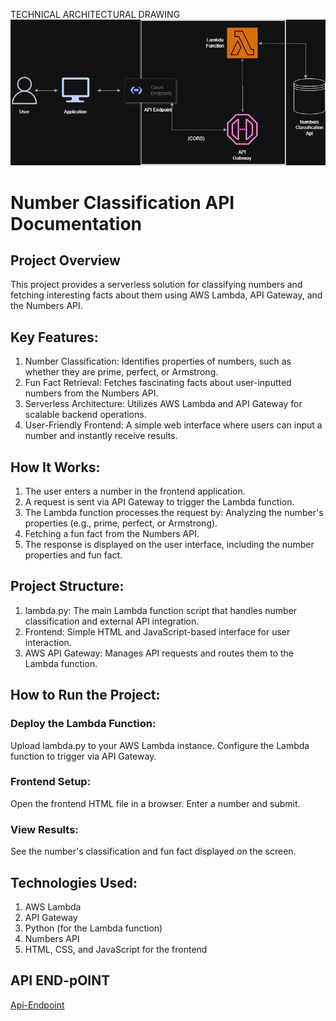 TECHNICAL ARCHITECTURAL DRAWING
![Technical Architecture](NumberclassificationAPI.drawio.png)

# Number Classification API Documentation
## Project Overview
This project provides a serverless solution for classifying numbers and fetching interesting facts about them using AWS Lambda, API Gateway, and the Numbers API.

## Key Features:
1. Number Classification: Identifies properties of numbers, such as whether they are prime, perfect, or Armstrong.
2. Fun Fact Retrieval: Fetches fascinating facts about user-inputted numbers from the Numbers API.
3. Serverless Architecture: Utilizes AWS Lambda and API Gateway for scalable backend operations.
3. User-Friendly Frontend: A simple web interface where users can input a number and instantly receive results.    

## How It Works:
1. The user enters a number in the frontend application.
2. A request is sent via API Gateway to trigger the Lambda function.
3. The Lambda function processes the request by:
Analyzing the number's properties (e.g., prime, perfect, or Armstrong).
4. Fetching a fun fact from the Numbers API.
5. The response is displayed on the user interface, including the number properties and fun fact.

## Project Structure:
1. lambda.py: The main Lambda function script that handles number classification and external API integration.
2. Frontend: Simple HTML and JavaScript-based interface for user interaction.
3. AWS API Gateway: Manages API requests and routes them to the Lambda function.

## How to Run the Project:
### Deploy the Lambda Function:
Upload lambda.py to your AWS Lambda instance.
Configure the Lambda function to trigger via API Gateway.

### Frontend Setup:
Open the frontend HTML file in a browser.
Enter a number and submit.
### View Results:
See the number's classification and fun fact displayed on the screen.

## Technologies Used:
1. AWS Lambda
2. API Gateway
3. Python (for the Lambda function)
4. Numbers API
5. HTML, CSS, and JavaScript for the frontend

## API END-pOINT

[Api-Endpoint](https://24f4plfe8f.execute-api.us-east-1.amazonaws.com/api/classify-number?number=70)
